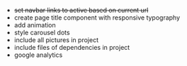 - ~~set navbar links to active based on current url~~
- create page title component with responsive typography
- add animation
- style carousel dots
- include all pictures in project
- include files of dependencies in project
- google analytics
